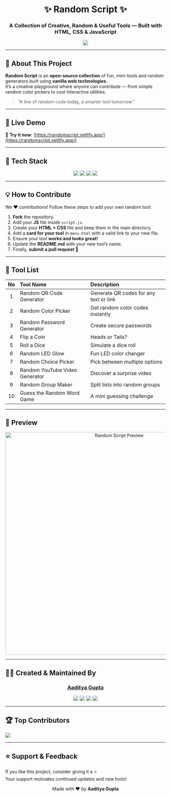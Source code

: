 <h1 align="center">✨ Random Script ✨</h1>

<h3 align="center">A Collection of Creative, Random & Useful Tools — Built with HTML, CSS & JavaScript</h3>

<p align="center">
  <a href="https://randomscript.netlify.app/" target="_blank">
    <img src="https://img.shields.io/badge/🌐 Visit%20Live%20Site-%2300C853.svg?style=for-the-badge&logo=netlify&logoColor=white" />
  </a>

---

## 🧠 About This Project

**Random Script** is an **open-source collection** of fun, mini-tools and random generators built using **vanilla web technologies**.  
It’s a creative playground where anyone can contribute — from simple random color pickers to cool interactive utilities.

> “A line of random code today, a smarter tool tomorrow.”

---

## 🚀 Live Demo  
🎯 **Try it now:** [https://randomscript.netlify.app/](https://randomscript.netlify.app/)

---

## 🧩 Tech Stack

<p align="center">
  <img src="https://img.shields.io/badge/HTML5-%23E34F26.svg?&style=for-the-badge&logo=html5&logoColor=white"/>
  <img src="https://img.shields.io/badge/CSS3-%231572B6.svg?&style=for-the-badge&logo=css3&logoColor=white"/>
  <img src="https://img.shields.io/badge/JavaScript-%23F7DF1E.svg?&style=for-the-badge&logo=javascript&logoColor=black"/>
  <img src="https://img.shields.io/badge/Bootstrap-%23563D7C.svg?style=for-the-badge&logo=bootstrap&logoColor=white"/>
</p>

---

## 💡 How to Contribute

We ❤️ contributions! Follow these steps to add your own random tool:

1. **Fork** the repository.  
2. Add your **JS** file inside `script.js`.  
3. Create your **HTML + CSS** file and keep them in the main directory.  
4. Add a **card for your tool** in `menu.html` with a valid link to your new file.  
5. Ensure your tool **works and looks great!**  
6. Update the **README.md** with your new tool’s name.  
7. Finally, **submit a pull request** 🚀  

---

## 🧰 Tool List

| No | Tool Name | Description |
|:-:|:--|:--|
| 1 | Random QR Code Generator | Generate QR codes for any text or link |
| 2 | Random Color Picker | Get random color codes instantly |
| 3 | Random Password Generator | Create secure passwords |
| 4 | Flip a Coin | Heads or Tails? |
| 5 | Roll a Dice | Simulate a dice roll |
| 6 | Random LED Glow | Fun LED color changer |
| 7 | Random Choice Picker | Pick between multiple options |
| 8 | Random YouTube Video Generator | Discover a surprise video |
| 9 | Random Group Maker | Split lists into random groups |
| 10 | Guess the Random Word Game | A mini guessing challenge |

---

## 🌟 Preview

<p align="center">
  <img src="https://github.com/jaygajera17/WDW_Project_CE038_CE042_CE119/blob/main/Image/readme.jpg" alt="Random Script Preview" width="700px"/>
</p>

---

## 👨‍💻 Created & Maintained By

<h3 align="center">
  <a href="https://aadityaguptaaa.github.io/My-Portfolio/">Aaditya Gupta</a>  
</h3>

<p align="center">
  <a href="https://github.com/aadityaguptaaa" target="_blank"><img src="https://img.shields.io/badge/GitHub-181717?style=for-the-badge&logo=github&logoColor=white"></a>
  <a href="https://www.linkedin.com/in/aadityaxgupta/" target="_blank"><img src="https://img.shields.io/badge/LinkedIn-0A66C2?style=for-the-badge&logo=linkedin&logoColor=white"></a>
  <a href="mailto:aadityavidit@gmail.com"><img src="https://img.shields.io/badge/Email-D14836?style=for-the-badge&logo=gmail&logoColor=white"></a>
  <a href="https://www.instagram.com/aadityaxg/" target="_blank"><img src="https://img.shields.io/badge/Instagram-E4405F?style=for-the-badge&logo=instagram&logoColor=white"></a>
</p>

---

## 🏆 Top Contributors

<a href="https://github.com/aadityaguptaaa/Random-Script/graphs/contributors">
  <img src="https://contrib.rocks/image?repo=aadityaguptaaa/Random-Script" />
</a>

---

## ⭐ Support & Feedback

If you like this project, consider giving it a ⭐  
Your support motivates continued updates and new tools!

<p align="center">Made with ❤️ by <strong>Aaditya Gupta</strong></p>
